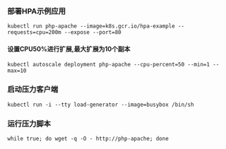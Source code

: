 ### 部署HPA示例应用
`
kubectl run php-apache --image=k8s.gcr.io/hpa-example --requests=cpu=200m --expose --port=80 
`
#### 设置CPU50%进行扩展,最大扩展为10个副本
`
kubectl autoscale deployment php-apache --cpu-percent=50 --min=1 --max=10
`

### 启动压力客户端
 `
kubectl run -i --tty load-generator --image=busybox /bin/sh 
`
### 运行压力脚本 
`
while true; do wget -q -O - http://php-apache; done
`
